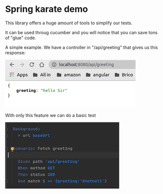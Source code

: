# Spring karate demo

This library offers a huge amount of tools to simplify our tests.

It can be used throug cucumber and you will notice that you can save tons of "glue" code.

A simple example.
We have a controller in "/api/greeting" that gives us this response:

![](https://github.com/delalama/SpringKarateDemo/blob/master/docu/api.png)

With only this feature we can do a basic test

![](https://github.com/delalama/SpringKarateDemo/blob/master/docu/feature.png)


